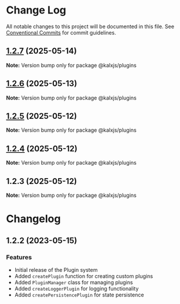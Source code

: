 # Change Log

All notable changes to this project will be documented in this file.
See [Conventional Commits](https://conventionalcommits.org) for commit guidelines.

## [1.2.7](https://github.com/Odeneho-Calculus/kalxjs/compare/@kalxjs/plugins@1.2.6...@kalxjs/plugins@1.2.7) (2025-05-14)

**Note:** Version bump only for package @kalxjs/plugins

## [1.2.6](https://github.com/Odeneho-Calculus/kalxjs/compare/@kalxjs/plugins@1.2.5...@kalxjs/plugins@1.2.6) (2025-05-13)

**Note:** Version bump only for package @kalxjs/plugins

## [1.2.5](https://github.com/Odeneho-Calculus/kalxjs/compare/@kalxjs/plugins@1.2.4...@kalxjs/plugins@1.2.5) (2025-05-12)

**Note:** Version bump only for package @kalxjs/plugins

## [1.2.4](https://github.com/Odeneho-Calculus/kalxjs/compare/@kalxjs/plugins@1.2.3...@kalxjs/plugins@1.2.4) (2025-05-12)

**Note:** Version bump only for package @kalxjs/plugins

## 1.2.3 (2025-05-12)

**Note:** Version bump only for package @kalxjs/plugins

# Changelog

## 1.2.2 (2023-05-15)

### Features

- Initial release of the Plugin system
- Added `createPlugin` function for creating custom plugins
- Added `PluginManager` class for managing plugins
- Added `createLoggerPlugin` for logging functionality
- Added `createPersistencePlugin` for state persistence
